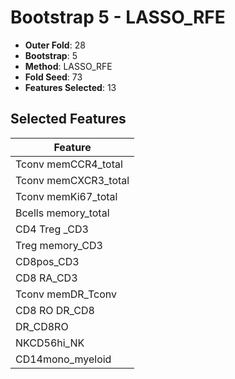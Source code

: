 # Bootstrap 5 - LASSO_RFE

- **Outer Fold**: 28
- **Bootstrap**: 5
- **Method**: LASSO_RFE
- **Fold Seed**: 73
- **Features Selected**: 13

## Selected Features

| Feature |
|---------|
| Tconv memCCR4_total |
| Tconv memCXCR3_total |
| Tconv memKi67_total |
| Bcells memory_total |
| CD4 Treg _CD3 |
| Treg memory_CD3 |
| CD8pos_CD3 |
| CD8 RA_CD3 |
| Tconv memDR_Tconv |
| CD8 RO DR_CD8 |
| DR_CD8RO |
| NKCD56hi_NK |
| CD14mono_myeloid |

